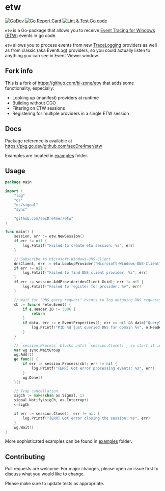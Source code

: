 # etw
[![GoDev](https://img.shields.io/static/v1?label=godev&message=reference&color=00add8&style=flat-square)](https://pkg.go.dev/github.com/bi-zone/etw)
[![Go Report Card](https://goreportcard.com/badge/github.com/bi-zone/etw)](https://goreportcard.com/report/github.com/bi-zone/etw)
[![Lint & Test Go code](https://img.shields.io/github/workflow/status/bi-zone/etw/Lint%20&%20Test%20Go%20code?style=flat-square)](https://github.com/bi-zone/etw/actions)


`etw` is a Go-package that allows you to receive [Event Tracing for Windows (ETW)](https://docs.microsoft.com/en-us/windows/win32/etw/about-event-tracing)
events in go code.

`etw` allows you to process events from new 
[TraceLogging](https://docs.microsoft.com/en-us/windows/win32/tracelogging/trace-logging-about) providers
as well as from classic (aka EventLog) providers, so you could actually listen to anything you can
see in Event Viewer window.

## Fork info

This is a fork of https://github.com/bi-zone/etw that adds some functionality, especially:
 - Looking up (manifest) providers at runtime
 - Building without CGO
 - Filtering on ETW sessions
 - Registering for multiple providers in a single ETW session

## Docs
Package reference is available at https://pkg.go.dev/github.com/secDre4mer/etw

Examples are located in [examples](./examples) folder.

## Usage

```go
package main

import (
	"log"
	"os"
	"os/signal"
	"sync"

	"github.com/secDre4mer/etw"
)

func main() {
	session, err := etw.NewSession()
	if err != nil {
		log.Fatalf("Failed to create etw session: %s", err)
	}

	// Subscribe to Microsoft-Windows-DNS-Client
	dnsClient, err := etw.LookupProvider("Microsoft-Windows-DNS-Client")
	if err != nil {
		log.Fatalf("Failed to find DNS client provider: %s", err)
    }
	if err := session.AddProvider(dnsClient.Guid); err != nil {
		log.Fatalf("Failed to register for provider: %v", err)
	}

	// Wait for "DNS query request" events to log outgoing DNS requests.
	cb := func(e *etw.Event) {
		if e.Header.ID != 3006 {
			return
		}
		if data, err := e.EventProperties(); err == nil && data["QueryType"] == "1" {
			log.Printf("PID %d just queried DNS for domain %v", e.Header.ProcessID, data["QueryName"])
		}
	}

	// `session.Process` blocks until `session.Close()`, so start it in routine.
	var wg sync.WaitGroup
	wg.Add(1)
	go func() {
		if err := session.Process(cb); err != nil {
			log.Printf("[ERR] Got error processing events: %s", err)
		}
		wg.Done()
	}()

	// Trap cancellation.
	sigCh := make(chan os.Signal, 1)
	signal.Notify(sigCh, os.Interrupt)
	<-sigCh

	if err := session.Close(); err != nil {
		log.Printf("[ERR] Got error closing the session: %s", err)
	}
	wg.Wait()
}

```

More sophisticated examples can be found in [examples](./examples) folder.

## Contributing
Pull requests are welcome. For major changes, please open an issue first to discuss what you would like to change.

Please make sure to update tests as appropriate.